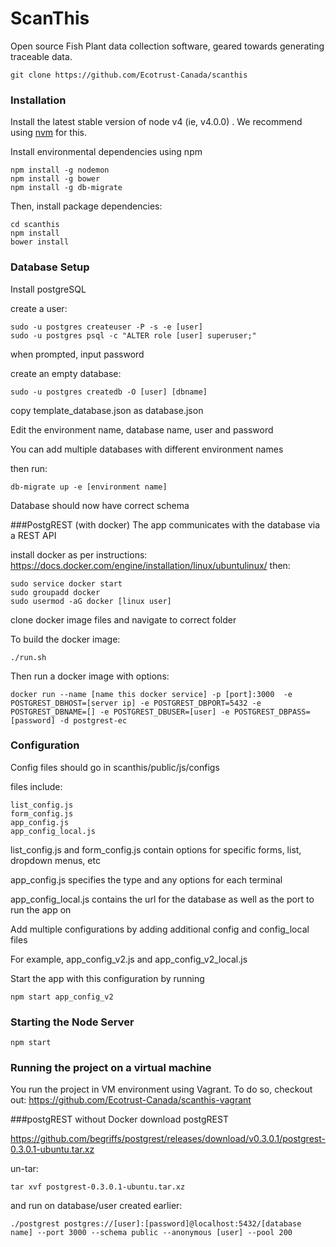 # ScanThis

Open source Fish Plant data collection software, geared towards generating traceable data.

```
git clone https://github.com/Ecotrust-Canada/scanthis
```


### Installation

Install the latest stable version of node v4 (ie, v4.0.0) . We recommend using [nvm](https://github.com/creationix/nvm) for this.

Install environmental dependencies using npm
```
npm install -g nodemon
npm install -g bower
npm install -g db-migrate
```

Then, install package dependencies:
```
cd scanthis
npm install
bower install
```

### Database Setup

Install postgreSQL

create a user:
```
sudo -u postgres createuser -P -s -e [user]
sudo -u postgres psql -c "ALTER role [user] superuser;"
```
when prompted, input password 

create an empty database:
```
sudo -u postgres createdb -O [user] [dbname]
```


copy template_database.json as database.json

Edit the environment name, database name, user and password

You can add multiple databases with different environment names

then run:
```
db-migrate up -e [environment name]
```

Database should now have correct schema

###PostgREST  (with docker)
The app communicates with the database via a REST API

install docker as per instructions: https://docs.docker.com/engine/installation/linux/ubuntulinux/
then:
```
sudo service docker start
sudo groupadd docker
sudo usermod -aG docker [linux user]
```
clone docker image files and navigate to correct folder

To build the docker image:
```
./run.sh
```
Then run a docker image with options:
```
docker run --name [name this docker service] -p [port]:3000  -e POSTGREST_DBHOST=[server ip] -e POSTGREST_DBPORT=5432 -e POSTGREST_DBNAME=[] -e POSTGREST_DBUSER=[user] -e POSTGREST_DBPASS=[password] -d postgrest-ec
```

### Configuration
Config files should go in scanthis/public/js/configs

files include:
```
list_config.js
form_config.js
app_config.js
app_config_local.js
```

list_config.js and form_config.js contain options for specific forms, list, dropdown menus, etc

app_config.js specifies the type and any options for each terminal

app_config_local.js contains the url for the database as well as the port to run the app on

Add multiple configurations by adding additional config and config_local files

For example, app_config_v2.js and app_config_v2_local.js

Start the app with this configuration by running
```
npm start app_config_v2
```

### Starting the Node Server
```
npm start
```

### Running the project on a virtual machine

You run the project in VM environment using Vagrant. To do so, checkout out: https://github.com/Ecotrust-Canada/scanthis-vagrant



###postgREST without Docker
download postgREST

https://github.com/begriffs/postgrest/releases/download/v0.3.0.1/postgrest-0.3.0.1-ubuntu.tar.xz

un-tar:
```
tar xvf postgrest-0.3.0.1-ubuntu.tar.xz
```
and run on database/user created earlier:
```
./postgrest postgres://[user]:[password]@localhost:5432/[database name] --port 3000 --schema public --anonymous [user] --pool 200
```
